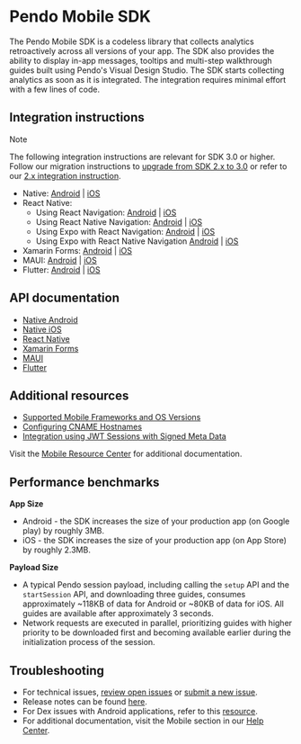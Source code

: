 # Pendo Mobile SDK

The Pendo Mobile SDK is a codeless library that collects analytics retroactively across all versions of your app. The SDK also provides the ability to display in-app messages, tooltips and multi-step walkthrough guides built using Pendo's Visual Design Studio. The SDK starts collecting analytics as soon as it is integrated. The integration requires minimal effort with a few lines of code.


## Integration instructions 

>[!NOTE]
>The following integration instructions are relevant for SDK 3.0 or higher. Follow our migration instructions to [upgrade from SDK 2.x to 3.0](/migration-docs/README.md) or refer to our [2.x integration instruction](https://github.com/pendo-io/pendo-mobile-sdk/blob/2.22.5/README.md).


- Native: 
[Android](/android-integration/native-android.md) | 
[iOS](/ios-integration/native-ios.md)
- React Native:
    - Using React Navigation:
    [Android](/android-integration/rn-android.md) | 
    [iOS](/ios-integration/rn-ios.md)
    - Using React Native Navigation: 
    [Android](/android-integration/rnn-android.md) | 
    [iOS](/ios-integration/rnn-ios.md)
    - Using Expo with React Navigation:
    [Android](/android-integration/expo_rn-android.md) | 
    [iOS](/ios-integration/expo_rn-ios.md)
    - Using Expo with React Native Navigation 
    [Android](/android-integration/expo_rnn-android.md) | 
    [iOS](/ios-integration/expo_rnn-ios.md)
- Xamarin Forms: 
[Android](/android-integration/xamarin_forms-android.md) | 
[iOS](/ios-integration/xamarin_forms-ios.md)
- MAUI: 
[Android](/android-integration/xamarin_maui-android.md) | 
[iOS](/ios-integration/xamarin_maui-ios.md)
- Flutter: 
[Android](/android-integration/flutter-android.md) | 
[iOS](/ios-integration/flutter-ios.md)


## API documentation

- [Native Android](TODO:missing-link)
- [Native iOS](TODO:missing-link)
- [React Native](TODO:missing-link)
- [Xamarin Forms](TODO:missing-link)
- [MAUI](TODO:missing-link)
- [Flutter](TODO:missing-link)


## Additional resources 

- [Supported Mobile Frameworks and OS Versions](https://support.pendo.io/hc/en-us/articles/360031861572-Supported-mobile-frameworks-and-OS-versions)
- [Configuring CNAME Hostnames](https://support.pendo.io/hc/en-us/articles/360047607631-Configure-CNAME-for-Pendo-Mobile)
- [Integration using JWT Sessions with Signed Meta Data](https://support.pendo.io/hc/en-us/articles/4427183644827-Mobile-installation-using-signed-metadata-with-JSON-web-token)

Visit the [Mobile Resource Center](https://support.pendo.io/hc/en-us/categories/4403654621851-Mobile) for additional documentation. 


## Performance benchmarks

<b>App Size</b>
- Android - the SDK increases the size of your production app (on Google play) by roughly 3MB.
- iOS - the SDK increases the size of your production app (on App Store) by roughly 2.3MB.

<b>Payload Size</b>
- A typical Pendo session payload, including calling the `setup` API and the `startSession` API, and downloading three guides, consumes approximately ~118KB of data for Android or ~80KB of data for iOS. All guides are available after approximately 3 seconds.
- Network requests are executed in parallel, prioritizing guides with higher priority to be downloaded first and becoming available earlier during the initialization process of the session.


## Troubleshooting
- For technical issues, [review open issues](https://github.com/pendo-io/pendo-mobile-sdk/issues) or [submit a new issue](https://github.com/pendo-io/pendo-mobile-sdk/issues).
- Release notes can be found [here](https://developers.pendo.io/category/mobile-sdk/).
- For Dex issues with Android applications, refer to this [resource](https://developer.android.com/studio/build/multidex).
- For additional documentation, visit the Mobile section in our [Help Center](https://support.pendo.io/hc/en-us/categories/4403654621851-Mobile).
